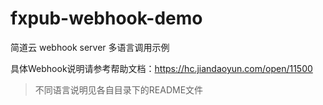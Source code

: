 # fxpub-webhook-demo

简道云 webhook server 多语言调用示例

具体Webhook说明请参考帮助文档：https://hc.jiandaoyun.com/open/11500

> 不同语言说明见各自目录下的README文件
